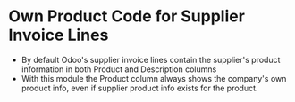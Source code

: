 
# Own Product Code for Supplier Invoice Lines
 * By default Odoo's supplier invoice lines contain the supplier's product information in both Product and Description columns
 * With this module the Product column always shows the company's own product info, even if supplier product info exists for the product. 
